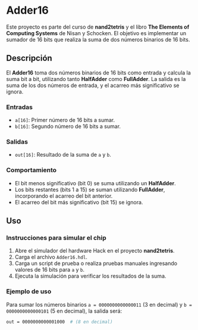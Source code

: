 # Adder16

Este proyecto es parte del curso de **nand2tetris** y el libro **The Elements of Computing Systems** de Nisan y Schocken. El objetivo es implementar un sumador de 16 bits que realiza la suma de dos números binarios de 16 bits.

## Descripción

El **Adder16** toma dos números binarios de 16 bits como entrada y calcula la suma bit a bit, utilizando tanto **HalfAdder** como **FullAdder**. La salida es la suma de los dos números de entrada, y el acarreo más significativo se ignora.

### Entradas
- `a[16]`: Primer número de 16 bits a sumar.
- `b[16]`: Segundo número de 16 bits a sumar.

### Salidas
- `out[16]`: Resultado de la suma de `a` y `b`.

### Comportamiento
- El bit menos significativo (bit 0) se suma utilizando un **HalfAdder**.
- Los bits restantes (bits 1 a 15) se suman utilizando **FullAdder**, incorporando el acarreo del bit anterior.
- El acarreo del bit más significativo (bit 15) se ignora.

## Uso

### Instrucciones para simular el chip

1. Abre el simulador del hardware Hack en el proyecto **nand2tetris**.
2. Carga el archivo `Adder16.hdl`.
3. Carga un script de prueba o realiza pruebas manuales ingresando valores de 16 bits para `a` y `b`.
4. Ejecuta la simulación para verificar los resultados de la suma.

### Ejemplo de uso

Para sumar los números binarios `a = 0000000000000011` (3 en decimal) y `b = 0000000000000101` (5 en decimal), la salida será:

```bash
out = 0000000000001000  # (8 en decimal)

